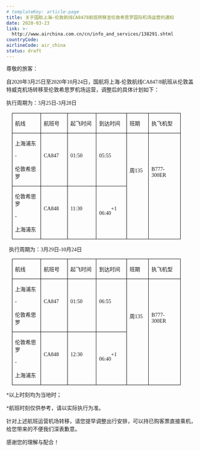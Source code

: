 ```yaml
---
# templateKey: article-page
title: 关于国航上海—伦敦航线CA8478航班转移至伦敦希思罗国际机场运营的通知
date: 2020-03-23
link: >-
  http://www.airchina.com.cn/cn/info_and_services/138291.shtml
countryCode: 
airlineCode: air_china
status: draft
---
```

<div class="serviceMsg">

<span style="LINE-HEIGHT: 150%; FONT-FAMILY: 宋体; FONT-SIZE: 10.5pt"><font face="宋体">尊敬的旅客：</font></span><span style="LINE-HEIGHT: 150%; FONT-FAMILY: 宋体; FONT-SIZE: 10.5pt"></span>

<span style="LINE-HEIGHT: 150%; FONT-FAMILY: 宋体; FONT-SIZE: 10.5pt"><font face="宋体">自</font></span><span style="LINE-HEIGHT: 150%; FONT-FAMILY: 宋体; FONT-SIZE: 10.5pt">2020年3月25日至2020年10月24日，</span><span style="LINE-HEIGHT: 150%; FONT-FAMILY: 宋体; FONT-SIZE: 10.5pt"><font face="宋体">国航</font></span><span style="LINE-HEIGHT: 150%; FONT-FAMILY: 宋体; FONT-SIZE: 10.5pt"><font face="宋体">将上海</font>-伦敦航线CA847/8航班从伦敦盖特威克机场转移至伦敦希</span><span style="LINE-HEIGHT: 150%; FONT-FAMILY: 宋体; FONT-SIZE: 10.5pt"><font face="宋体">思</font></span><span style="LINE-HEIGHT: 150%; FONT-FAMILY: 宋体; FONT-SIZE: 10.5pt"><font face="宋体">罗机场运营，调整后的具体计划如下：</font></span><span style="LINE-HEIGHT: 150%; FONT-FAMILY: 宋体; FONT-SIZE: 10.5pt"></span>

<span style="LINE-HEIGHT: 150%; FONT-FAMILY: 宋体; FONT-SIZE: 10.5pt"><font face="宋体">执行周期为：</font>3月25日-3月28日</span><span style="LINE-HEIGHT: 150%; FONT-FAMILY: 宋体; FONT-SIZE: 10.5pt"></span>

<table style="BORDER-BOTTOM: medium none; BORDER-LEFT: medium none; WIDTH: 336.35pt; BORDER-COLLAPSE: collapse; MARGIN-LEFT: 11.2pt; BORDER-TOP: medium none; BORDER-RIGHT: medium none" border="1" cellspacing="0">

<tbody>

<tr style="HEIGHT: 16.1pt">

<td style="BORDER-BOTTOM: windowtext 1pt solid; BORDER-LEFT: windowtext 1pt solid; PADDING-BOTTOM: 0pt; PADDING-LEFT: 5.4pt; WIDTH: 65.65pt; PADDING-RIGHT: 5.4pt; BORDER-TOP: windowtext 1pt solid; BORDER-RIGHT: windowtext 1pt solid; PADDING-TOP: 0pt" valign="top" width="87">

<span style="FONT-FAMILY: 宋体; FONT-SIZE: 10.5pt">航线</span><span style="FONT-FAMILY: 宋体; FONT-SIZE: 10.5pt"></span>

</td>

<td style="BORDER-BOTTOM: windowtext 1pt solid; BORDER-LEFT: medium none; PADDING-BOTTOM: 0pt; PADDING-LEFT: 5.4pt; WIDTH: 48.45pt; PADDING-RIGHT: 5.4pt; BORDER-TOP: windowtext 1pt solid; BORDER-RIGHT: windowtext 1pt solid; PADDING-TOP: 0pt" valign="top" width="64">

<span style="FONT-FAMILY: 宋体; FONT-SIZE: 10.5pt">航班号</span><span style="FONT-FAMILY: 宋体; FONT-SIZE: 10.5pt"></span>

</td>

<td style="BORDER-BOTTOM: windowtext 1pt solid; BORDER-LEFT: medium none; PADDING-BOTTOM: 0pt; PADDING-LEFT: 5.4pt; WIDTH: 57.95pt; PADDING-RIGHT: 5.4pt; BORDER-TOP: windowtext 1pt solid; BORDER-RIGHT: windowtext 1pt solid; PADDING-TOP: 0pt" valign="top" width="77">

<span style="FONT-FAMILY: 宋体; FONT-SIZE: 10.5pt">起飞时间</span><span style="FONT-FAMILY: 宋体; FONT-SIZE: 10.5pt"></span>

</td>

<td style="BORDER-BOTTOM: windowtext 1pt solid; BORDER-LEFT: medium none; PADDING-BOTTOM: 0pt; PADDING-LEFT: 5.4pt; WIDTH: 57.25pt; PADDING-RIGHT: 5.4pt; BORDER-TOP: windowtext 1pt solid; BORDER-RIGHT: windowtext 1pt solid; PADDING-TOP: 0pt" valign="top" width="76">

<span style="FONT-FAMILY: 宋体; FONT-SIZE: 10.5pt">到达时间</span><span style="FONT-FAMILY: 宋体; FONT-SIZE: 10.5pt"></span>

</td>

<td style="BORDER-BOTTOM: windowtext 1pt solid; BORDER-LEFT: medium none; PADDING-BOTTOM: 0pt; PADDING-LEFT: 5.4pt; WIDTH: 41.6pt; PADDING-RIGHT: 5.4pt; BORDER-TOP: windowtext 1pt solid; BORDER-RIGHT: windowtext 1pt solid; PADDING-TOP: 0pt" valign="top" width="55">

<span style="FONT-FAMILY: 宋体; FONT-SIZE: 10.5pt">班期</span><span style="FONT-FAMILY: 宋体; FONT-SIZE: 10.5pt"></span>

</td>

<td style="BORDER-BOTTOM: windowtext 1pt solid; BORDER-LEFT: medium none; PADDING-BOTTOM: 0pt; PADDING-LEFT: 5.4pt; WIDTH: 65.45pt; PADDING-RIGHT: 5.4pt; BORDER-TOP: windowtext 1pt solid; BORDER-RIGHT: windowtext 1pt solid; PADDING-TOP: 0pt" valign="top" width="87">

<span style="FONT-FAMILY: 宋体; FONT-SIZE: 10.5pt">执飞机型</span><span style="FONT-FAMILY: 宋体; FONT-SIZE: 10.5pt"></span>

</td>

</tr>

<tr style="HEIGHT: 38.1pt">

<td style="BORDER-BOTTOM: windowtext 1pt solid; BORDER-LEFT: windowtext 1pt solid; PADDING-BOTTOM: 0pt; PADDING-LEFT: 5.4pt; WIDTH: 65.65pt; PADDING-RIGHT: 5.4pt; BORDER-TOP: medium none; BORDER-RIGHT: windowtext 1pt solid; PADDING-TOP: 0pt" valign="top" width="87">

<span style="FONT-FAMILY: 宋体; FONT-SIZE: 10.5pt">上海浦东</span><span style="FONT-FAMILY: 宋体; FONT-SIZE: 10.5pt"></span>

<span style="FONT-FAMILY: 宋体; FONT-SIZE: 10.5pt">-</span><span style="FONT-FAMILY: 宋体; FONT-SIZE: 10.5pt"></span>

<span style="FONT-FAMILY: 宋体; FONT-SIZE: 10.5pt">伦敦希思罗</span><span style="FONT-FAMILY: 宋体; FONT-SIZE: 10.5pt"></span>

</td>

<td style="BORDER-BOTTOM: windowtext 1pt solid; BORDER-LEFT: medium none; PADDING-BOTTOM: 0pt; PADDING-LEFT: 5.4pt; WIDTH: 48.45pt; PADDING-RIGHT: 5.4pt; BORDER-TOP: medium none; BORDER-RIGHT: windowtext 1pt solid; PADDING-TOP: 0pt" valign="top" width="64">

<span style="FONT-FAMILY: 宋体; FONT-SIZE: 10.5pt"></span> 

<span style="FONT-FAMILY: 宋体; FONT-SIZE: 10.5pt">CA847</span><span style="FONT-FAMILY: 宋体; FONT-SIZE: 10.5pt"></span>

</td>

<td style="BORDER-BOTTOM: windowtext 1pt solid; BORDER-LEFT: medium none; PADDING-BOTTOM: 0pt; PADDING-LEFT: 5.4pt; WIDTH: 57.95pt; PADDING-RIGHT: 5.4pt; BORDER-TOP: medium none; BORDER-RIGHT: windowtext 1pt solid; PADDING-TOP: 0pt" valign="top" width="77">

<span style="FONT-FAMILY: 宋体; FONT-SIZE: 10.5pt"></span> 

<span style="FONT-FAMILY: 宋体; FONT-SIZE: 10.5pt">01:50</span><span style="FONT-FAMILY: 宋体; FONT-SIZE: 10.5pt"></span>

</td>

<td style="BORDER-BOTTOM: windowtext 1pt solid; BORDER-LEFT: medium none; PADDING-BOTTOM: 0pt; PADDING-LEFT: 5.4pt; WIDTH: 57.25pt; PADDING-RIGHT: 5.4pt; BORDER-TOP: medium none; BORDER-RIGHT: windowtext 1pt solid; PADDING-TOP: 0pt" valign="top" width="76">

<span style="FONT-FAMILY: 宋体; FONT-SIZE: 10.5pt"></span> 

<span style="FONT-FAMILY: 宋体; FONT-SIZE: 10.5pt">05:55</span><span style="FONT-FAMILY: 宋体; FONT-SIZE: 10.5pt"></span>

</td>

<td style="BORDER-BOTTOM: windowtext 1pt solid; BORDER-LEFT: medium none; PADDING-BOTTOM: 0pt; PADDING-LEFT: 5.4pt; WIDTH: 41.6pt; PADDING-RIGHT: 5.4pt; BORDER-TOP: medium none; BORDER-RIGHT: windowtext 1pt solid; PADDING-TOP: 0pt" valign="top" rowspan="2" width="55">

<span style="FONT-FAMILY: 宋体; FONT-SIZE: 10.5pt"></span> 

<span style="FONT-FAMILY: 宋体; FONT-SIZE: 10.5pt"></span> 

<span style="FONT-FAMILY: 宋体; FONT-SIZE: 10.5pt">周135</span><span style="FONT-FAMILY: 宋体; FONT-SIZE: 10.5pt"></span>

</td>

<td style="BORDER-BOTTOM: windowtext 1pt solid; BORDER-LEFT: medium none; PADDING-BOTTOM: 0pt; PADDING-LEFT: 5.4pt; WIDTH: 65.45pt; PADDING-RIGHT: 5.4pt; BORDER-TOP: medium none; BORDER-RIGHT: windowtext 1pt solid; PADDING-TOP: 0pt" valign="top" rowspan="2" width="87">

<span style="FONT-FAMILY: 宋体; FONT-SIZE: 10.5pt"></span> 

<span style="FONT-FAMILY: 宋体; FONT-SIZE: 10.5pt"></span> 

<span style="FONT-FAMILY: 宋体; FONT-SIZE: 10.5pt">B777-300ER</span><span style="FONT-FAMILY: 宋体; FONT-SIZE: 10.5pt"></span>

</td>

</tr>

<tr style="HEIGHT: 40pt">

<td style="BORDER-BOTTOM: windowtext 1pt solid; BORDER-LEFT: windowtext 1pt solid; PADDING-BOTTOM: 0pt; PADDING-LEFT: 5.4pt; WIDTH: 65.65pt; PADDING-RIGHT: 5.4pt; BORDER-TOP: medium none; BORDER-RIGHT: windowtext 1pt solid; PADDING-TOP: 0pt" valign="top" width="87">

<span style="FONT-FAMILY: 宋体; FONT-SIZE: 10.5pt">伦敦希思罗</span><span style="FONT-FAMILY: 宋体; FONT-SIZE: 10.5pt"></span>

<span style="FONT-FAMILY: 宋体; FONT-SIZE: 10.5pt">-</span><span style="FONT-FAMILY: 宋体; FONT-SIZE: 10.5pt"></span>

<span style="FONT-FAMILY: 宋体; FONT-SIZE: 10.5pt">上海浦东</span><span style="FONT-FAMILY: 宋体; FONT-SIZE: 10.5pt"></span>

</td>

<td style="BORDER-BOTTOM: windowtext 1pt solid; BORDER-LEFT: medium none; PADDING-BOTTOM: 0pt; PADDING-LEFT: 5.4pt; WIDTH: 48.45pt; PADDING-RIGHT: 5.4pt; BORDER-TOP: medium none; BORDER-RIGHT: windowtext 1pt solid; PADDING-TOP: 0pt" valign="top" width="64">

<span style="FONT-FAMILY: 宋体; FONT-SIZE: 10.5pt"></span> 

<span style="FONT-FAMILY: 宋体; FONT-SIZE: 10.5pt">CA848</span><span style="FONT-FAMILY: 宋体; FONT-SIZE: 10.5pt"></span>

</td>

<td style="BORDER-BOTTOM: windowtext 1pt solid; BORDER-LEFT: medium none; PADDING-BOTTOM: 0pt; PADDING-LEFT: 5.4pt; WIDTH: 57.95pt; PADDING-RIGHT: 5.4pt; BORDER-TOP: medium none; BORDER-RIGHT: windowtext 1pt solid; PADDING-TOP: 0pt" valign="top" width="77">

<span style="FONT-FAMILY: 宋体; FONT-SIZE: 10.5pt"></span> 

<span style="FONT-FAMILY: 宋体; FONT-SIZE: 10.5pt">11:30</span><span style="FONT-FAMILY: 宋体; FONT-SIZE: 10.5pt"></span>

</td>

<td style="BORDER-BOTTOM: windowtext 1pt solid; BORDER-LEFT: medium none; PADDING-BOTTOM: 0pt; PADDING-LEFT: 5.4pt; WIDTH: 57.25pt; PADDING-RIGHT: 5.4pt; BORDER-TOP: medium none; BORDER-RIGHT: windowtext 1pt solid; PADDING-TOP: 0pt" valign="top" width="76">

<span style="FONT-FAMILY: 宋体; FONT-SIZE: 10.5pt"></span> 

<span style="FONT-FAMILY: 宋体; FONT-SIZE: 10.5pt">06</span><span style="FONT-FAMILY: 宋体; FONT-SIZE: 10.5pt">:</span><span style="FONT-FAMILY: 宋体; FONT-SIZE: 10.5pt">40</span><sup><span style="FONT-FAMILY: 宋体; FONT-SIZE: 10.5pt; VERTICAL-ALIGN: super">+1</span></sup><span style="FONT-FAMILY: 宋体; FONT-SIZE: 10.5pt"></span>

</td>

</tr>

</tbody>

</table>

<span style="FONT-FAMILY: 宋体; FONT-SIZE: 10.5pt"><font face="宋体">  执行周期为：</font>3月29日-10月24日</span><span style="FONT-FAMILY: 宋体; FONT-SIZE: 10.5pt"></span>

<table style="BORDER-BOTTOM: medium none; BORDER-LEFT: medium none; WIDTH: 336.35pt; BORDER-COLLAPSE: collapse; MARGIN-LEFT: 11.2pt; BORDER-TOP: medium none; BORDER-RIGHT: medium none" border="1" cellspacing="0">

<tbody>

<tr style="HEIGHT: 16.1pt">

<td style="BORDER-BOTTOM: windowtext 1pt solid; BORDER-LEFT: windowtext 1pt solid; PADDING-BOTTOM: 0pt; PADDING-LEFT: 5.4pt; WIDTH: 65.65pt; PADDING-RIGHT: 5.4pt; BORDER-TOP: windowtext 1pt solid; BORDER-RIGHT: windowtext 1pt solid; PADDING-TOP: 0pt" valign="top" width="87">

<span style="FONT-FAMILY: 宋体; FONT-SIZE: 10.5pt">航线</span><span style="FONT-FAMILY: 宋体; FONT-SIZE: 10.5pt"></span>

</td>

<td style="BORDER-BOTTOM: windowtext 1pt solid; BORDER-LEFT: medium none; PADDING-BOTTOM: 0pt; PADDING-LEFT: 5.4pt; WIDTH: 48.45pt; PADDING-RIGHT: 5.4pt; BORDER-TOP: windowtext 1pt solid; BORDER-RIGHT: windowtext 1pt solid; PADDING-TOP: 0pt" valign="top" width="64">

<span style="FONT-FAMILY: 宋体; FONT-SIZE: 10.5pt">航班号</span><span style="FONT-FAMILY: 宋体; FONT-SIZE: 10.5pt"></span>

</td>

<td style="BORDER-BOTTOM: windowtext 1pt solid; BORDER-LEFT: medium none; PADDING-BOTTOM: 0pt; PADDING-LEFT: 5.4pt; WIDTH: 57.95pt; PADDING-RIGHT: 5.4pt; BORDER-TOP: windowtext 1pt solid; BORDER-RIGHT: windowtext 1pt solid; PADDING-TOP: 0pt" valign="top" width="77">

<span style="FONT-FAMILY: 宋体; FONT-SIZE: 10.5pt">起飞时间</span><span style="FONT-FAMILY: 宋体; FONT-SIZE: 10.5pt"></span>

</td>

<td style="BORDER-BOTTOM: windowtext 1pt solid; BORDER-LEFT: medium none; PADDING-BOTTOM: 0pt; PADDING-LEFT: 5.4pt; WIDTH: 57.25pt; PADDING-RIGHT: 5.4pt; BORDER-TOP: windowtext 1pt solid; BORDER-RIGHT: windowtext 1pt solid; PADDING-TOP: 0pt" valign="top" width="76">

<span style="FONT-FAMILY: 宋体; FONT-SIZE: 10.5pt">到达时间</span><span style="FONT-FAMILY: 宋体; FONT-SIZE: 10.5pt"></span>

</td>

<td style="BORDER-BOTTOM: windowtext 1pt solid; BORDER-LEFT: medium none; PADDING-BOTTOM: 0pt; PADDING-LEFT: 5.4pt; WIDTH: 41.6pt; PADDING-RIGHT: 5.4pt; BORDER-TOP: windowtext 1pt solid; BORDER-RIGHT: windowtext 1pt solid; PADDING-TOP: 0pt" valign="top" width="55">

<span style="FONT-FAMILY: 宋体; FONT-SIZE: 10.5pt">班期</span><span style="FONT-FAMILY: 宋体; FONT-SIZE: 10.5pt"></span>

</td>

<td style="BORDER-BOTTOM: windowtext 1pt solid; BORDER-LEFT: medium none; PADDING-BOTTOM: 0pt; PADDING-LEFT: 5.4pt; WIDTH: 65.45pt; PADDING-RIGHT: 5.4pt; BORDER-TOP: windowtext 1pt solid; BORDER-RIGHT: windowtext 1pt solid; PADDING-TOP: 0pt" valign="top" width="87">

<span style="FONT-FAMILY: 宋体; FONT-SIZE: 10.5pt">执飞机型</span><span style="FONT-FAMILY: 宋体; FONT-SIZE: 10.5pt"></span>

</td>

</tr>

<tr style="HEIGHT: 38.1pt">

<td style="BORDER-BOTTOM: windowtext 1pt solid; BORDER-LEFT: windowtext 1pt solid; PADDING-BOTTOM: 0pt; PADDING-LEFT: 5.4pt; WIDTH: 65.65pt; PADDING-RIGHT: 5.4pt; BORDER-TOP: medium none; BORDER-RIGHT: windowtext 1pt solid; PADDING-TOP: 0pt" valign="top" width="87">

<span style="FONT-FAMILY: 宋体; FONT-SIZE: 10.5pt">上海浦东</span><span style="FONT-FAMILY: 宋体; FONT-SIZE: 10.5pt"></span>

<span style="FONT-FAMILY: 宋体; FONT-SIZE: 10.5pt">-</span><span style="FONT-FAMILY: 宋体; FONT-SIZE: 10.5pt"></span>

<span style="FONT-FAMILY: 宋体; FONT-SIZE: 10.5pt">伦敦希思罗</span><span style="FONT-FAMILY: 宋体; FONT-SIZE: 10.5pt"></span>

</td>

<td style="BORDER-BOTTOM: windowtext 1pt solid; BORDER-LEFT: medium none; PADDING-BOTTOM: 0pt; PADDING-LEFT: 5.4pt; WIDTH: 48.45pt; PADDING-RIGHT: 5.4pt; BORDER-TOP: medium none; BORDER-RIGHT: windowtext 1pt solid; PADDING-TOP: 0pt" valign="top" width="64">

<span style="FONT-FAMILY: 宋体; FONT-SIZE: 10.5pt"></span> 

<span style="FONT-FAMILY: 宋体; FONT-SIZE: 10.5pt">CA847</span><span style="FONT-FAMILY: 宋体; FONT-SIZE: 10.5pt"></span>

</td>

<td style="BORDER-BOTTOM: windowtext 1pt solid; BORDER-LEFT: medium none; PADDING-BOTTOM: 0pt; PADDING-LEFT: 5.4pt; WIDTH: 57.95pt; PADDING-RIGHT: 5.4pt; BORDER-TOP: medium none; BORDER-RIGHT: windowtext 1pt solid; PADDING-TOP: 0pt" valign="top" width="77">

<span style="FONT-FAMILY: 宋体; FONT-SIZE: 10.5pt"></span> 

<span style="FONT-FAMILY: 宋体; FONT-SIZE: 10.5pt">01:50</span><span style="FONT-FAMILY: 宋体; FONT-SIZE: 10.5pt"></span>

</td>

<td style="BORDER-BOTTOM: windowtext 1pt solid; BORDER-LEFT: medium none; PADDING-BOTTOM: 0pt; PADDING-LEFT: 5.4pt; WIDTH: 57.25pt; PADDING-RIGHT: 5.4pt; BORDER-TOP: medium none; BORDER-RIGHT: windowtext 1pt solid; PADDING-TOP: 0pt" valign="top" width="76">

<span style="FONT-FAMILY: 宋体; FONT-SIZE: 10.5pt"></span> 

<span style="FONT-FAMILY: 宋体; FONT-SIZE: 10.5pt">06:55</span><span style="FONT-FAMILY: 宋体; FONT-SIZE: 10.5pt"></span>

</td>

<td style="BORDER-BOTTOM: windowtext 1pt solid; BORDER-LEFT: medium none; PADDING-BOTTOM: 0pt; PADDING-LEFT: 5.4pt; WIDTH: 41.6pt; PADDING-RIGHT: 5.4pt; BORDER-TOP: medium none; BORDER-RIGHT: windowtext 1pt solid; PADDING-TOP: 0pt" valign="top" rowspan="2" width="55">

<span style="FONT-FAMILY: 宋体; FONT-SIZE: 10.5pt"></span> 

<span style="FONT-FAMILY: 宋体; FONT-SIZE: 10.5pt"></span> 

<span style="FONT-FAMILY: 宋体; FONT-SIZE: 10.5pt">周135</span><span style="FONT-FAMILY: 宋体; FONT-SIZE: 10.5pt"></span>

</td>

<td style="BORDER-BOTTOM: windowtext 1pt solid; BORDER-LEFT: medium none; PADDING-BOTTOM: 0pt; PADDING-LEFT: 5.4pt; WIDTH: 65.45pt; PADDING-RIGHT: 5.4pt; BORDER-TOP: medium none; BORDER-RIGHT: windowtext 1pt solid; PADDING-TOP: 0pt" valign="top" rowspan="2" width="87">

<span style="FONT-FAMILY: 宋体; FONT-SIZE: 10.5pt"></span> 

<span style="FONT-FAMILY: 宋体; FONT-SIZE: 10.5pt"></span> 

<span style="FONT-FAMILY: 宋体; FONT-SIZE: 10.5pt">B777-300ER</span><span style="FONT-FAMILY: 宋体; FONT-SIZE: 10.5pt"></span>

</td>

</tr>

<tr style="HEIGHT: 40pt">

<td style="BORDER-BOTTOM: windowtext 1pt solid; BORDER-LEFT: windowtext 1pt solid; PADDING-BOTTOM: 0pt; PADDING-LEFT: 5.4pt; WIDTH: 65.65pt; PADDING-RIGHT: 5.4pt; BORDER-TOP: medium none; BORDER-RIGHT: windowtext 1pt solid; PADDING-TOP: 0pt" valign="top" width="87">

<span style="FONT-FAMILY: 宋体; FONT-SIZE: 10.5pt">伦敦希思罗</span><span style="FONT-FAMILY: 宋体; FONT-SIZE: 10.5pt"></span>

<span style="FONT-FAMILY: 宋体; FONT-SIZE: 10.5pt">-</span><span style="FONT-FAMILY: 宋体; FONT-SIZE: 10.5pt"></span>

<span style="FONT-FAMILY: 宋体; FONT-SIZE: 10.5pt">上海浦东</span><span style="FONT-FAMILY: 宋体; FONT-SIZE: 10.5pt"></span>

</td>

<td style="BORDER-BOTTOM: windowtext 1pt solid; BORDER-LEFT: medium none; PADDING-BOTTOM: 0pt; PADDING-LEFT: 5.4pt; WIDTH: 48.45pt; PADDING-RIGHT: 5.4pt; BORDER-TOP: medium none; BORDER-RIGHT: windowtext 1pt solid; PADDING-TOP: 0pt" valign="top" width="64">

<span style="FONT-FAMILY: 宋体; FONT-SIZE: 10.5pt"></span> 

<span style="FONT-FAMILY: 宋体; FONT-SIZE: 10.5pt">CA848</span><span style="FONT-FAMILY: 宋体; FONT-SIZE: 10.5pt"></span>

</td>

<td style="BORDER-BOTTOM: windowtext 1pt solid; BORDER-LEFT: medium none; PADDING-BOTTOM: 0pt; PADDING-LEFT: 5.4pt; WIDTH: 57.95pt; PADDING-RIGHT: 5.4pt; BORDER-TOP: medium none; BORDER-RIGHT: windowtext 1pt solid; PADDING-TOP: 0pt" valign="top" width="77">

<span style="FONT-FAMILY: 宋体; FONT-SIZE: 10.5pt"></span> 

<span style="FONT-FAMILY: 宋体; FONT-SIZE: 10.5pt">12:30</span><span style="FONT-FAMILY: 宋体; FONT-SIZE: 10.5pt"></span>

</td>

<td style="BORDER-BOTTOM: windowtext 1pt solid; BORDER-LEFT: medium none; PADDING-BOTTOM: 0pt; PADDING-LEFT: 5.4pt; WIDTH: 57.25pt; PADDING-RIGHT: 5.4pt; BORDER-TOP: medium none; BORDER-RIGHT: windowtext 1pt solid; PADDING-TOP: 0pt" valign="top" width="76">

<span style="FONT-FAMILY: 宋体; FONT-SIZE: 10.5pt"></span> 

<span style="FONT-FAMILY: 宋体; FONT-SIZE: 10.5pt">06</span><span style="FONT-FAMILY: 宋体; FONT-SIZE: 10.5pt">:</span><span style="FONT-FAMILY: 宋体; FONT-SIZE: 10.5pt">40</span><sup><span style="FONT-FAMILY: 宋体; FONT-SIZE: 10.5pt; VERTICAL-ALIGN: super">+1</span></sup><span style="FONT-FAMILY: 宋体; FONT-SIZE: 10.5pt"></span>

</td>

</tr>

</tbody>

</table>

<span style="LINE-HEIGHT: 150%; FONT-FAMILY: 宋体; FONT-SIZE: 10.5pt">*以上时刻均为当地时；</span><span style="LINE-HEIGHT: 150%; FONT-FAMILY: 宋体; FONT-SIZE: 10.5pt"></span>

<span style="LINE-HEIGHT: 150%; FONT-FAMILY: 宋体; FONT-SIZE: 10.5pt">*航班时刻仅供参考，请以实际执行为准。</span><span style="LINE-HEIGHT: 150%; FONT-FAMILY: 宋体; FONT-SIZE: 10.5pt"></span>

<span style="LINE-HEIGHT: 150%; FONT-FAMILY: 宋体; FONT-SIZE: 10.5pt"><font face="宋体">针对上述航班运营机场转移，请您提早调整出行安排，可以持已购客票直接乘机，给您带来的不便我们深表歉意。</font></span><span style="LINE-HEIGHT: 150%; FONT-FAMILY: 宋体; FONT-SIZE: 10.5pt"></span>

<span style="LINE-HEIGHT: 150%; FONT-FAMILY: 宋体; FONT-SIZE: 10.5pt"><font face="宋体">感谢您的理解与配合！</font></span><span style="LINE-HEIGHT: 150%; FONT-FAMILY: 宋体; FONT-SIZE: 10.5pt"></span>

</div>
